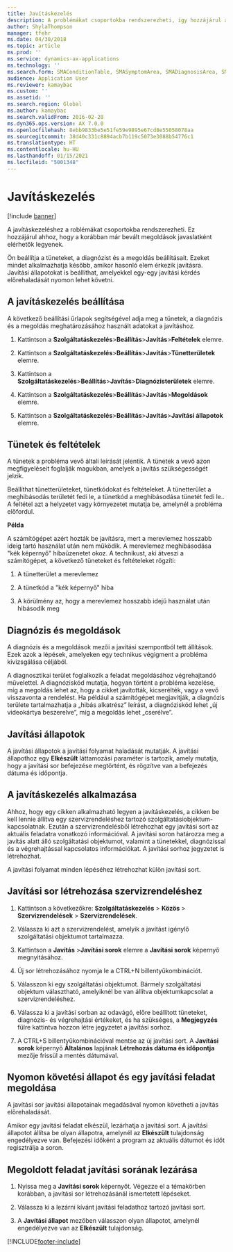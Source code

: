```yaml
---
title: Javításkezelés
description: A problémákat csoportokba rendszerezheti, így hozzájárul ahhoz, hogy a korábban már bevált megoldások javaslatként elérhetők legyenek.
author: ShylaThompson
manager: tfehr
ms.date: 04/30/2018
ms.topic: article
ms.prod: ''
ms.service: dynamics-ax-applications
ms.technology: ''
ms.search.form: SMAConditionTable, SMASymptomArea, SMADiagnosisArea, SMAResolutionTable, SMARepairStage
audience: Application User
ms.reviewer: kamaybac
ms.custom: ''
ms.assetid: ''
ms.search.region: Global
ms.author: kamaybac
ms.search.validFrom: 2016-02-28
ms.dyn365.ops.version: AX 7.0.0
ms.openlocfilehash: 8ebb9833be5e51fe59e9895e67cd8e55058078aa
ms.sourcegitcommit: 38d40c331c8894acb7b119c5073e3088b54776c1
ms.translationtype: HT
ms.contentlocale: hu-HU
ms.lasthandoff: 01/15/2021
ms.locfileid: "5001348"
---
```

# <a name="repair-management"></a>Javításkezelés       

[!include [banner](../includes/banner.md)]


A javításkezeléshez a roblémákat csoportokba rendszerezheti. Ez hozzájárul ahhoz, hogy a korábban már bevált megoldások javaslatként elérhetők legyenek.

Ön beállítja a tüneteket, a diagnózist és a megoldás beállításait. Ezeket mindet alkalmazhatja később, amikor hasonló elem érkezik javításra. Javítási állapotokat is beállíthat, amelyekkel egy-egy javítási kérdés előrehaladását nyomon lehet követni.

## <a name="setting-up-repair-management"></a>A javításkezelés beállítása

A következő beállítási űrlapok segítségével adja meg a tünetek, a diagnózis és a megoldás meghatározásához használt adatokat a javításhoz.

1.  Kattintson a **Szolgáltatáskezelés**\>**Beállítás**\>**Javítás**\>**Feltételek** elemre.

2.  Kattintson a **Szolgáltatáskezelés**\>**Beállítás**\>**Javítás**\>**Tünetterületek** elemre.

3.  Kattintson a **Szolgáltatáskezelés**\>**Beállítás**\>**Javítás**\>**Diagnózisterületek** elemre.

4.  Kattintson a **Szolgáltatáskezelés**\>**Beállítás**\>**Javítás**\>**Megoldások** elemre.

5.  Kattintson a **Szolgáltatáskezelés**\>**Beállítás**\>**Javítás**\>**Javítási állapotok** elemre.

## <a name="symptoms-and-conditions"></a>Tünetek és feltételek

A tünetek a probléma vevő általi leírását jelentik. A tünetek a vevő azon megfigyeléseit foglalják magukban, amelyek a javítás szükségességét jelzik.

Beállíthat tünetterületeket, tünetkódokat és feltételeket. A tünetterület a meghibásodás területét fedi le, a tünetkód a meghibásodása tünetét fedi le.. A feltétel azt a helyzetet vagy környezetet mutatja be, amelynél a probléma előfordul.

**Példa**

A számítógépet azért hozták be javításra, mert a merevlemez hosszabb ideig tartó használat után nem működik. A merevlemez meghibásodása "kék képernyő" hibaüzenetet okoz. A technikust, aki átveszi a számítógépet, a következő tüneteket és feltételeket rögzíti:

1.  A tünetterület a merevlemez

2.  A tünetkód a "kék képernyő" hiba

3.  A körülmény az, hogy a merevlemez hosszabb idejű használat után hibásodik meg

## <a name="diagnosis-and-resolutions"></a>Diagnózis és megoldások

A diagnózis és a megoldások mezői a javítási szempontból tett állítások. Ezek azok a lépések, amelyeken egy technikus végigment a probléma kivizsgálása céljából.

A diagnosztikai terület foglalkozik a feladat megoldásához végrehajtandó művelettel. A diagnóziskód mutatja, hogyan történt a probléma kezelése, míg a megoldás lehet az, hogy a cikket javították, kicserélték, vagy a vevő visszavonta a rendelést. Ha például a számítógépet megjavítják, a diagnózis területe tartalmazhatja a „hibás alkatrész” leírást, a diagnóziskód lehet „új videokártya beszerelve”, míg a megoldás lehet „cserélve”.

## <a name="repair-stages"></a>Javítási állapotok

A javítási állapotok a javítási folyamat haladását mutatják. A javítási állapothoz egy **Elkészült** láttamozási paraméter is tartozik, amely mutatja, hogy a javítási sor befejezése megtörtént, és rögzítve van a befejezés dátuma és időpontja.

## <a name="applying-repair-management"></a>A javításkezelés alkalmazása

Ahhoz, hogy egy cikken alkalmazható legyen a javításkezelés, a cikken be kell lennie állítva egy szervizrendeléshez tartozó szolgáltatásiobjektum-kapcsolatnak. Ezután a szervizrendelésből létrehozhat egy javítási sort az aktuális feladatra vonatkozó információval. A javítási soron határozza meg a javítás alatt álló szolgáltatási objektumot, valamint a tünetekkel, diagnózissal és a végrehajtással kapcsolatos információkat. A javítási sorhoz jegyzetet is létrehozhat.

A javítási folyamat minden lépéséhez létrehozhat külön javítási sort.

## <a name="create-a-repair-line-on-a-service-order"></a>Javítási sor létrehozása szervizrendeléshez

1.  Kattintson a következőkre: **Szolgáltatáskezelés** \> **Közös** \> **Szervizrendelések** \> **Szervizrendelések**.

2.  Válassza ki azt a szervizrendelést, amelyik a javítást igénylő szolgáltatási objektumot tartalmazza.

3.  Kattintson a **Javítás** \>**Javítási sorok** elemre a **Javítási sorok** képernyő megnyitásához.

4.  Új sor létrehozásához nyomja le a CTRL+N billentyűkombinációt.

5.  Válasszon ki egy szolgáltatási objektumot. Bármely szolgáltatási objektum választható, amelyiknél be van állítva objektumkapcsolat a szervizrendeléshez.

6.  Válassza ki a javítási sorban az odavágó, előre beállított tüneteket, diagnózis- és végrehajtási értékeket, és ha szükséges, a **Megjegyzés** fülre kattintva hozzon létre jegyzetet a javítási sorhoz.

7.  A CTRL+S billentyűkombinációval mentse az új javítási sort. A **Javítási sorok** képernyő **Általános** lapjának **Létrehozás dátuma és időpontja** mezője frissül a mentés dátumával.

## <a name="tracking-progress-and-resolving-a-repair-issue"></a>Nyomon követési állapot és egy javítási feladat megoldása

A javítási sor javítási állapotainak megadásával nyomon követheti a javítás előrehaladását.

Amikor egy javítási feladat elkészül, lezárhatja a javítási sort. A javítási állapotot állítsa be olyan állapotra, amelynél az **Elkészült** tulajdonság engedélyezve van. Befejezési időként a program az aktuális dátumot és időt regisztrálja a soron.

## <a name="close-a-repair-line-for-a-resolved-issue"></a>Megoldott feladat javítási sorának lezárása

1.  Nyissa meg a **Javítási sorok** képernyőt. Végezze el a témakörben korábban, a javítási sor létrehozásánál ismertetett lépéseket.

2.  Válassza ki a lezárni kívánt javítási feladathoz tartozó javítási sort.

3.  A **Javítási állapot** mezőben válasszon olyan állapotot, amelynél engedélyezve van az **Elkészült** tulajdonság.

  




[!INCLUDE[footer-include](../../includes/footer-banner.md)]